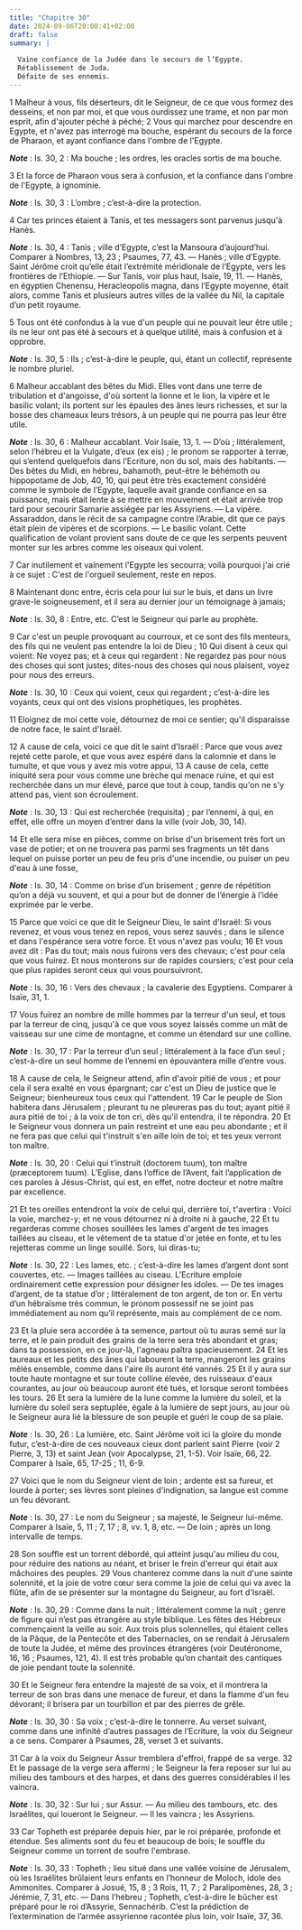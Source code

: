 ```yaml
---
title: "Chapitre 30"
date: 2024-09-06T20:00:41+02:00
draft: false
summary: |
  
  Vaine confiance de la Judée dans le secours de l’Egypte.
  Rétablissement de Juda.
  Défaite de ses ennemis.
---
```



1 Malheur à vous, fils déserteurs, dit le Seigneur, de ce que vous formez des desseins, et non par moi, et que vous ourdissez une trame, et non par mon esprit, afin d'ajouter péché à péché; 2 Vous qui marchez pour descendre en Egypte, et n'avez pas interrogé ma bouche, espérant du secours de la force de Pharaon, et ayant confiance dans l'ombre de l'Egypte.

***Note*** :  Is. 30, 2 : Ma bouche ; les ordres, les oracles sortis de ma bouche.

3 Et la force de Pharaon vous sera à confusion, et la confiance dans l'ombre de l'Egypte, à ignominie.

***Note*** :  Is. 30, 3 : L’ombre ; c’est-à-dire la protection.

4 Car tes princes étaient à Tanis, et tes messagers sont parvenus jusqu'à Hanès.

***Note*** :  Is. 30, 4 : Tanis ; ville d’Egypte, c’est la Mansoura d’aujourd’hui. Comparer à Nombres, 13, 23 ; Psaumes, 77, 43. ― Hanès ; ville d’Egypte. Saint Jérôme croit qu’elle était l’extrémité méridionale de l’Egypte, vers les frontières de l’Ethiopie. ― Sur Tanis, voir plus haut, Isaïe, 19, 11. ― Hanès, en égyptien Chenensu, Heracleopolis magna, dans l’Egypte moyenne, était alors, comme Tanis et plusieurs autres villes de la vallée du Nil, la capitale d’un petit royaume.

5 Tous ont été confondus à la vue d'un peuple qui ne pouvait leur être utile ; ils ne leur ont pas été à secours et à quelque utilité, mais à confusion et à opprobre.

***Note*** :  Is. 30, 5 : Ils ; c’est-à-dire le peuple, qui, étant un collectif, représente le nombre pluriel.


6 Malheur accablant des bêtes du Midi. Elles vont dans une terre de tribulation et d'angoisse, d'où sortent la lionne et le lion, la vipère et le basilic volant; ils portent sur les épaules des ânes leurs richesses, et sur la bosse des chameaux leurs trésors, à un peuple qui ne pourra pas leur être utile.

***Note*** :  Is. 30, 6 : Malheur accablant. Voir Isaïe, 13, 1. ― D’où ; littéralement, selon l’hébreu et la Vulgate, d’eux (ex eis) ; le pronom se rapporter à terræ, qui s’entend quelquefois dans l’Ecriture, non du sol, mais des habitants. ― Des bêtes du Midi, en hébreu, bahamoth, peut-être le béhémoth ou hippopotame de Job, 40, 10, qui peut être très exactement considéré comme le symbole de l’Egypte, laquelle avait grande confiance en sa puissance, mais était lente à se mettre en mouvement et était arrivée trop tard pour secourir Samarie assiégée par les Assyriens. ― La vipère. Assaraddon, dans le récit de sa campagne contre l’Arabie, dit que ce pays était plein de vipères et de scorpions. ― Le basilic volant. Cette qualification de volant provient sans doute de ce que les serpents peuvent monter sur les arbres comme les oiseaux qui volent.

7 Car inutilement et vainement l'Egypte les secourra; voilà pourquoi j'ai crié à ce sujet : C'est de l'orgueil seulement, reste en repos.


8 Maintenant donc entre, écris cela pour lui sur le buis, et dans un livre grave-le soigneusement, et il sera au dernier jour un témoignage à jamais;

***Note*** :  Is. 30, 8 : Entre, etc. C’est le Seigneur qui parle au prophète.

9 Car c'est un peuple provoquant au courroux, et ce sont des fils menteurs, des fils qui ne veulent pas entendre la loi de Dieu ; 10 Qui disent à ceux qui voient: Ne voyez pas; et à ceux qui regardent : Ne regardez pas pour nous des choses qui sont justes; dites-nous des choses qui nous plaisent, voyez pour nous des erreurs.

***Note*** :  Is. 30, 10 : Ceux qui voient, ceux qui regardent ; c’est-à-dire les voyants, ceux qui ont des visions prophétiques, les prophètes.

11 Eloignez de moi cette voie, détournez de moi ce sentier; qu'il disparaisse de notre face, le saint d'Israël.


12 A cause de cela, voici ce que dit le saint d'Israël : Parce que vous avez rejeté cette parole, et que vous avez espéré dans la calomnie et dans le tumulte, et que vous y avez mis votre appui, 13 A cause de cela, cette iniquité sera pour vous comme une brèche qui menace ruine, et qui est recherchée dans un mur élevé, parce que tout à coup, tandis qu'on ne s'y attend pas, vient son écroulement.

***Note*** :  Is. 30, 13 : Qui est recherchée (requisita) ; par l’ennemi, à qui, en effet, elle offre un moyen d’entrer dans la ville (voir Job, 30, 14).

14 Et elle sera mise en pièces, comme on brise d'un brisement très fort un vase de potier; et on ne trouvera pas parmi ses fragments un têt dans lequel on puisse porter un peu de feu pris d'une incendie, ou puiser un peu d'eau à une fosse,

***Note*** :  Is. 30, 14 : Comme on brise d’un brisement ; genre de répétition qu’on a déjà vu souvent, et qui a pour but de donner de l’énergie à l’idée exprimée par le verbe.


15 Parce que voici ce que dit le Seigneur Dieu, le saint d'Israël: Si vous revenez, et vous vous tenez en repos, vous serez sauvés ; dans le silence et dans l'espérance sera votre force. Et vous n'avez pas voulu; 16 Et vous avez dit : Pas du tout; mais nous fuirons vers des chevaux; c'est pour cela que vous fuirez. Et nous monterons sur de rapides coursiers; c'est pour cela que plus rapides seront ceux qui vous poursuivront.

***Note*** :  Is. 30, 16 : Vers des chevaux ; la cavalerie des Egyptiens. Comparer à Isaïe, 31, 1.

17 Vous fuirez an nombre de mille hommes par la terreur d'un seul, et tous par la terreur de cinq, jusqu'à ce que vous soyez laissés comme un mât de vaisseau sur une cime de montagne, et comme un étendard sur une colline.

***Note*** :  Is. 30, 17 : Par la terreur d’un seul ; littéralement à la face d’un seul ; c’est-à-dire un seul homme de l’ennemi en épouvantera mille d’entre vous.


18 A cause de cela, le Seigneur attend, afin d'avoir pitié de vous ; et pour cela il sera exalté en vous épargnant; car c'est un Dieu de justice que le Seigneur; bienheureux tous ceux qui l'attendent. 19 Car le peuple de Sion habitera dans Jérusalem ; pleurant tu ne pleureras pas du tout; ayant pitié il aura pitié de toi ; à la voix de ton cri, dès qu'il entendra, il te répondra. 20 Et le Seigneur vous donnera un pain restreint et une eau peu abondante ; et il ne fera pas que celui qui t'instruit s'en aille loin de toi; et tes yeux verront ton maître.

***Note*** :  Is. 30, 20 : Celui qui t’instruit (doctorem tuum), ton maître (præceptorem tuum). L’Eglise, dans l’office de l’Avent, fait l’application de ces paroles à Jésus-Christ, qui est, en effet, notre docteur et notre maître par excellence.

21 Et tes oreilles entendront la voix de celui qui, derrière toi, t'avertira : Voici la voie, marchez-y; et ne vous détournez ni à droite ni à gauche, 22 Et tu regarderas comme choses souillées les lames d'argent de tes images taillées au ciseau, et le vêtement de ta statue d'or jetée en fonte, et tu les rejetteras comme un linge souillé. Sors, lui diras-tu;

***Note*** :  Is. 30, 22 : Les lames, etc. ; c’est-à-dire les lames d’argent dont sont couvertes, etc. ― Images taillées au ciseau. L’Ecriture emploie ordinairement cette expression pour désigner les idoles. ― De tes images d’argent, de ta statue d’or ; littéralement de ton argent, de ton or. En vertu d’un hébraïsme très commun, le pronom possessif ne se joint pas immédiatement au nom qu’il représente, mais au complément de ce nom.


23 Et la pluie sera accordée à ta semence, partout où tu auras semé sur la terre, et le pain produit des grains de la terre sera très abondant et gras; dans ta possession, en ce jour-là, l'agneau paîtra spacieusement. 24 Et les taureaux et les petits des ânes qui labourent la terre, mangeront les grains mêlés ensemble, comme dans l'aire ils auront été vannés. 25 Et il y aura sur toute haute montagne et sur toute colline élevée, des ruisseaux d'eaux courantes, au jour où beaucoup auront été tués, et lorsque seront tombées les tours. 26 Et sera la lumière de la lune comme la lumière du soleil, et la lumière du soleil sera septuplée, égale à la lumière de sept jours, au jour où le Seigneur aura lié la blessure de son peuple et guéri le coup de sa plaie.

***Note*** :  Is. 30, 26 : La lumière, etc. Saint Jérôme voit ici la gloire du monde futur, c’est-à-dire de ces nouveaux cieux dont parlent saint Pierre (voir 2 Pierre, 3, 13) et saint Jean (voir Apocalypse, 21, 1-5). Voir Isaïe, 66, 22. Comparer à Isaïe, 65, 17-25 ; 11, 6-9.


27 Voici que le nom du Seigneur vient de loin ; ardente est sa fureur, et lourde à porter; ses lèvres sont pleines d'indignation, sa langue est comme un feu dévorant.

***Note*** :  Is. 30, 27 : Le nom du Seigneur ; sa majesté, le Seigneur lui-même. Comparer à Isaïe, 5, 11 ; 7, 17 ; 8, vv. 1, 8, etc. ― De loin ; après un long intervalle de temps.

28 Son souffle est un torrent débordé, qui atteint jusqu'au milieu du cou, pour réduire des nations au néant, et briser le frein d'erreur qui était aux mâchoires des peuples. 29 Vous chanterez comme dans la nuit d'une sainte solennité, et la joie de votre cœur sera comme la joie de celui qui va avec la flûte, afin de se présenter sur la montagne du Seigneur, au fort d'Israël.

***Note*** :  Is. 30, 29 : Comme dans la nuit ; littéralement comme la nuit ; genre de figure qui n’est pas étrangère au style biblique. Les fêtes des Hébreux commençaient la veille au soir. Aux trois plus solennelles, qui étaient celles de la Pâque, de la Pentecôte et des Tabernacles, on se rendait à Jérusalem de toute la Judée, et même des provinces étrangères (voir Deutéronome, 16, 16 ; Psaumes, 121, 4). Il est très probable qu’on chantait des cantiques de joie pendant toute la solennité.

30 Et le Seigneur fera entendre la majesté de sa voix, et il montrera la terreur de son bras dans une menace de fureur, et dans la flamme d'un feu dévorant; il brisera par un tourbillon et par des pierres de grêle.

***Note*** :  Is. 30, 30 : Sa voix ; c’est-à-dire le tonnerre. Au verset suivant, comme dans une infinité d’autres passages de l’Ecriture, la voix du Seigneur a ce sens. Comparer à Psaumes, 28, verset 3 et suivants.


31 Car à la voix du Seigneur Assur tremblera d'effroi, frappé de sa verge. 32 Et le passage de la verge sera affermi ; le Seigneur la fera reposer sur lui au milieu des tambours et des harpes, et dans des guerres considérables il les vaincra.

***Note*** :  Is. 30, 32 : Sur lui ; sur Assur. ― Au milieu des tambours, etc. des Israélites, qui loueront le Seigneur. ― Il les vaincra ; les Assyriens.

33 Car Topheth est préparée depuis hier, par le roi préparée, profonde et étendue. Ses aliments sont du feu et beaucoup de bois; le souffle du Seigneur comme un torrent de soufre l'embrase.

***Note*** :  Is. 30, 33 : Topheth ; lieu situé dans une vallée voisine de Jérusalem, où les Israélites brûlaient leurs enfants en l’honneur de Moloch, idole des Ammonites. Comparer à Josué, 15, 8 ; 3 Rois, 11, 7 ; 2 Paralipomènes, 28, 3 ; Jérémie, 7, 31, etc. ― Dans l’hébreu ; Topheth, c’est-à-dire le bûcher est préparé pour le roi d’Assyrie, Sennachérib. C’est la prédiction de l’extermination de l’armée assyrienne racontée plus loin, voir Isaïe, 37, 36.

